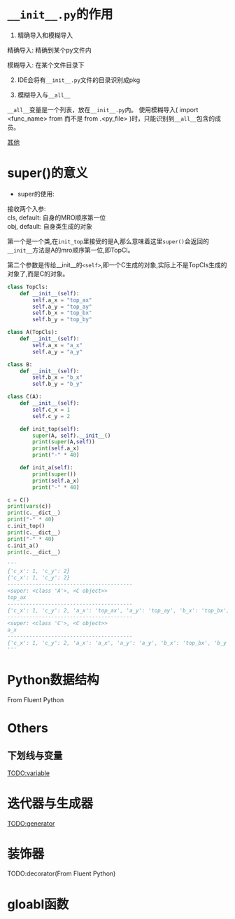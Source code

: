 # `__init__.py`的作用     
1. 精确导入和模糊导入

精确导入: 精确到某个py文件内

模糊导入: 在某个文件目录下

2. IDE会将有`__init__.py`文件的目录识别成pkg
 
3. 模糊导入与`__all__`

`__all__`变量是一个列表，放在`__init__.py`内。
使用模糊导入( import <func_name> from <pkg> 而不是 from <pkg>.<py_file> )时，只能识别到`__all__`包含的成员。

[其他](https://stackoverflow.com/questions/448271/what-is-init-py-for/448279#448279)

# super()的意义   
   
- super的使用:

接收两个入参:     
cls, default: 自身的MRO顺序第一位    
obj, default: 自身类生成的对象 

第一个是一个类,在`init_top`里接受的是A,那么意味着这里`super()`会返回的`__init__`方法是A的mro顺序第一位,即TopCl。

第二个参数是传给__init__的`<self>`,即一个C生成的对象,实际上不是TopCls生成的对象了,而是C的对象。


```python  
class TopCls:
    def __init__(self):
        self.a_x = "top_ax"
        self.a_y = "top_ay"
        self.b_x = "top_bx"
        self.b_y = "top_by"

class A(TopCls):
    def __init__(self):
        self.a_x = "a_x"
        self.a_y = "a_y"

class B:
    def __init__(self):
        self.b_x = "b_x"
        self.b_y = "b_y"

class C(A):
    def __init__(self):
        self.c_x = 1
        self.c_y = 2

    def init_top(self):
        super(A, self).__init__()
        print(super(A,self))
        print(self.a_x)
        print("-" * 40)

    def init_a(self):
        print(super())
        print(self.a_x)
        print("-" * 40)

c = C()
print(vars(c))
print(c.__dict__)
print("-" * 40)
c.init_top()
print(c.__dict__)
print("-" * 40)
c.init_a()
print(c.__dict__)

'''
{'c_x': 1, 'c_y': 2}
{'c_x': 1, 'c_y': 2}
----------------------------------------
<super: <class 'A'>, <C object>>
top_ax
----------------------------------------
{'c_x': 1, 'c_y': 2, 'a_x': 'top_ax', 'a_y': 'top_ay', 'b_x': 'top_bx', 'b_y': 'top_by'}
----------------------------------------
<super: <class 'C'>, <C object>>
a_x
----------------------------------------
{'c_x': 1, 'c_y': 2, 'a_x': 'a_x', 'a_y': 'a_y', 'b_x': 'top_bx', 'b_y': 'top_by'}
'''
```

# Python数据结构

From Fluent Python

# Others
## 下划线与变量

[TODO:variable](https://github.com/taizilongxu/interview_python#9-%E8%BF%AD%E4%BB%A3%E5%99%A8%E5%92%8C%E7%94%9F%E6%88%90%E5%99%A8)

# 迭代器与生成器

[TODO:generator](https://github.com/taizilongxu/interview_python#9-%E8%BF%AD%E4%BB%A3%E5%99%A8%E5%92%8C%E7%94%9F%E6%88%90%E5%99%A8)

# 装饰器

TODO:decorator(From Fluent Python)

# gloabl函数
